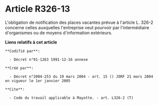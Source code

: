 # Article R326-13

L'obligation de notification des places vacantes prévue à l'article L. 326-2 concerne celles auxquelles l'entreprise veut
pourvoir par l'intermédiaire d'organismes ou de moyens d'information extérieurs.

**Liens relatifs à cet article**

	**Codifié par**:

	  - Décret n°91-1263 1991-12-16 annexe

	**Créé par**:

	  - Décret n°2004-253 du 19 mars 2004 - art. 15 () JORF 21 mars 2004 en vigueur le 1er janvier 2005

	**Cite**:

	  - Code du travail applicable à Mayotte. - art. L326-2 (T)
